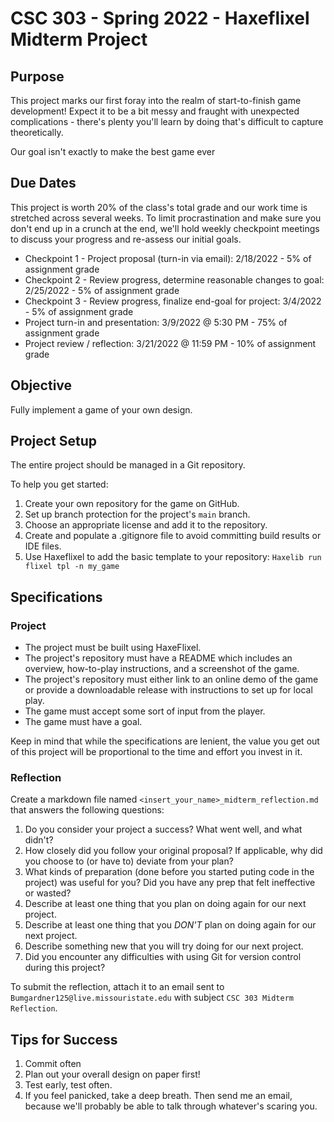 # CSC 303 - Spring 2022 - Haxeflixel Midterm Project

## Purpose
This project marks our first foray into the realm of start-to-finish game development! Expect it 
to be a bit messy and fraught with unexpected complications - there's plenty you'll learn by 
doing that's difficult to capture theoretically.

Our goal isn't exactly to make the best game ever

## Due Dates
This project is worth 20% of the class's total grade and our work time is stretched across several
weeks. To limit procrastination and make sure you don't end up in a crunch at the end, we'll hold 
weekly checkpoint meetings to discuss your progress and re-assess our initial goals.

 * Checkpoint 1 - Project proposal (turn-in via email):                  2/18/2022 - 5% of assignment grade
 * Checkpoint 2 - Review progress, determine reasonable changes to goal: 2/25/2022 - 5% of assignment grade
 * Checkpoint 3 - Review progress, finalize end-goal for project:        3/4/2022  - 5% of assignment grade
 * Project turn-in and presentation:                                     3/9/2022 @ 5:30 PM - 75% of assignment grade
 * Project review / reflection:                                          3/21/2022 @ 11:59 PM - 10% of assignment grade

## Objective
Fully implement a game of your own design.

## Project Setup
The entire project should be managed in a Git repository. 

To help you get started:
 1. Create your own repository for the game on GitHub.
 2. Set up branch protection for the project's `main` branch.
 3. Choose an appropriate license and add it to the repository.
 4. Create and populate a .gitignore file to avoid committing build results or IDE files.
 5. Use Haxeflixel to add the basic template to your repository: 
    `Haxelib run flixel tpl -n my_game`

## Specifications
### Project
 * The project must be built using HaxeFlixel.
 * The project's repository must have a README which includes an overview, how-to-play instructions,
   and a screenshot of the game.
 * The project's repository must either link to an online demo of the game or provide a downloadable
   release with instructions to set up for local play.
 * The game must accept some sort of input from the player.
 * The game must have a goal.

Keep in mind that while the specifications are lenient, the value you get out of this project will
be proportional to the time and effort you invest in it.

### Reflection
Create a markdown file named `<insert_your_name>_midterm_reflection.md` that answers the following 
questions:
 1. Do you consider your project a success? What went well, and what didn't?
 2. How closely did you follow your original proposal? If applicable, why did you choose to 
   (or have to) deviate from your plan?
 3. What kinds of preparation (done before you started puting code in the project) was useful for 
   you? Did you have any prep that felt ineffective or wasted?
 4. Describe at least one thing that you plan on doing again for our next project.
 5. Describe at least one thing that you *DON'T* plan on doing again for our next project.
 6. Describe something new that you will try doing for our next project.
 7. Did you encounter any difficulties with using Git for version control during this project? 

To submit the reflection, attach it to an email sent 
to `Bumgardner125@live.missouristate.edu` with subject `CSC 303 Midterm Reflection`.

## Tips for Success
 1. Commit often
 2. Plan out your overall design on paper first!
 3. Test early, test often.
 4. If you feel panicked, take a deep breath. Then send me an email, because we'll probably be able 
to talk through whatever's scaring you.
